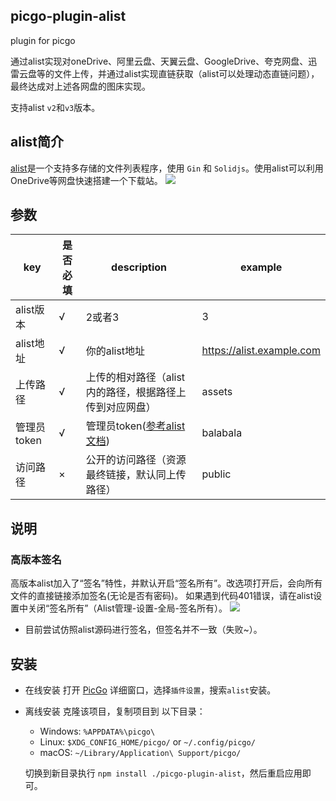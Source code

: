 ## picgo-plugin-alist

plugin for picgo

通过alist实现对oneDrive、阿里云盘、天翼云盘、GoogleDrive、夸克网盘、迅雷云盘等的文件上传，并通过alist实现直链获取（alist可以处理动态直链问题），最终达成对上述各网盘的图床实现。

支持alist `v2`和`v3`版本。

## alist简介

[alist](https://github.com/alist-org/alist)是一个支持多存储的文件列表程序，使用 `Gin` 和 `Solidjs`。使用alist可以利用OneDrive等网盘快速搭建一个下载站。
![](/readme/alist.png)

## 参数

| key         | 是否必填 | description                                                                    | example                   |
| ----------- | -------- | ------------------------------------------------------------------------------ | ------------------------- |
| alist版本   | √        | 2或者3                                                                         | 3                         |
| alist地址   | √        | 你的alist地址                                                                  | https://alist.example.com |
| 上传路径    | √        | 上传的相对路径（alist内的路径，根据路径上传到对应网盘）                        | assets                    |
| 管理员token | √        | 管理员token([参考alist文档](https://alist-doc.nn.ci/docs/driver/alist/#token)) | balabala                  |
| 访问路径    | ×        | 公开的访问路径（资源最终链接，默认同上传路径）                                 | public                    |

## 说明
### 高版本签名

高版本alist加入了“签名”特性，并默认开启“签名所有”。改选项打开后，会向所有文件的直接链接添加签名(无论是否有密码)。
如果遇到代码401错误，请在alist设置中关闭“签名所有”（Alist管理-设置-全局-签名所有）。
![](/readme/sign_off.png)
- 目前尝试仿照alist源码进行签名，但签名并不一致（失败~）。

## 安装

- 在线安装
    打开 [PicGo](https://github.com/Molunerfinn/PicGo) 详细窗口，选择`插件设置`，搜索`alist`安装。

- 离线安装
  克隆该项目，复制项目到 以下目录：
  - Windows: `%APPDATA%\picgo\`
  - Linux: `$XDG_CONFIG_HOME/picgo/` or `~/.config/picgo/`
  - macOS: `~/Library/Application\ Support/picgo/`

  切换到新目录执行 `npm install ./picgo-plugin-alist`，然后重启应用即可。
